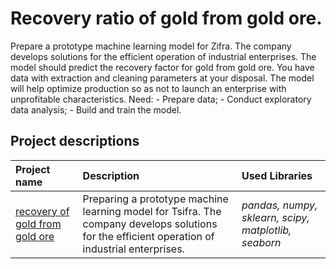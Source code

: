 # Recovery ratio of gold from gold ore.

Prepare a prototype machine learning model for Zifra. The company develops solutions for the efficient operation of industrial enterprises.
The model should predict the recovery factor for gold from gold ore. You have data with extraction and cleaning parameters at your disposal.
The model will help optimize production so as not to launch an enterprise with unprofitable characteristics.
Need:
    - Prepare data;
    - Conduct exploratory data analysis;
    - Build and train the model.
## Project descriptions



| Project name | Description | Used Libraries |
| :--------------------- | :--------------------- | :--------------------- |
| [recovery of gold from gold ore](borrowers_reliability) |Preparing a prototype machine learning model for Tsifra. The company develops solutions for the efficient operation of industrial enterprises. | *pandas, numpy, sklearn, scipy, matplotlib, seaborn* |
